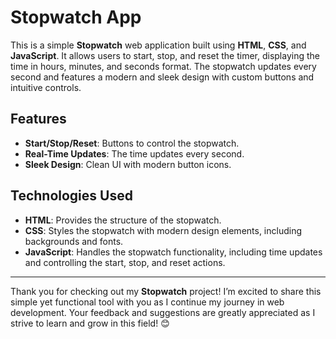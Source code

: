 # Stopwatch App

This is a simple **Stopwatch** web application built using **HTML**, **CSS**, and **JavaScript**. It allows users to start, stop, and reset the timer, displaying the time in hours, minutes, and seconds format. The stopwatch updates every second and features a modern and sleek design with custom buttons and intuitive controls.

## Features
- **Start/Stop/Reset**: Buttons to control the stopwatch.
- **Real-Time Updates**: The time updates every second.
- **Sleek Design**: Clean UI with modern button icons.

## Technologies Used
- **HTML**: Provides the structure of the stopwatch.
- **CSS**: Styles the stopwatch with modern design elements, including backgrounds and fonts.
- **JavaScript**: Handles the stopwatch functionality, including time updates and controlling the start, stop, and reset actions.

---

Thank you for checking out my **Stopwatch** project! I’m excited to share this simple yet functional tool with you as I continue my journey in web development. Your feedback and suggestions are greatly appreciated as I strive to learn and grow in this field! 😊
